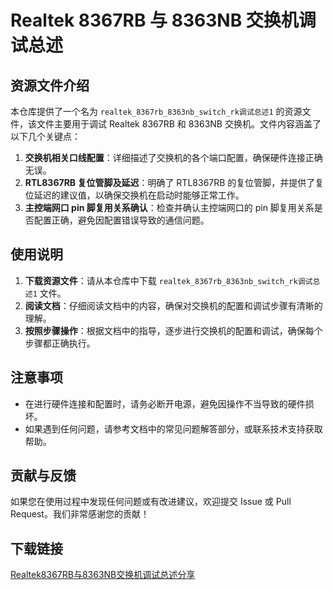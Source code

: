 # Realtek 8367RB 与 8363NB 交换机调试总述

## 资源文件介绍

本仓库提供了一个名为 `realtek_8367rb_8363nb_switch_rk调试总述1` 的资源文件，该文件主要用于调试 Realtek 8367RB 和 8363NB 交换机。文件内容涵盖了以下几个关键点：

1. **交换机相关口线配置**：详细描述了交换机的各个端口配置，确保硬件连接正确无误。
2. **RTL8367RB 复位管脚及延迟**：明确了 RTL8367RB 的复位管脚，并提供了复位延迟的建议值，以确保交换机在启动时能够正常工作。
3. **主控端网口 pin 脚复用关系确认**：检查并确认主控端网口的 pin 脚复用关系是否配置正确，避免因配置错误导致的通信问题。

## 使用说明

1. **下载资源文件**：请从本仓库中下载 `realtek_8367rb_8363nb_switch_rk调试总述1` 文件。
2. **阅读文档**：仔细阅读文档中的内容，确保对交换机的配置和调试步骤有清晰的理解。
3. **按照步骤操作**：根据文档中的指导，逐步进行交换机的配置和调试，确保每个步骤都正确执行。

## 注意事项

- 在进行硬件连接和配置时，请务必断开电源，避免因操作不当导致的硬件损坏。
- 如果遇到任何问题，请参考文档中的常见问题解答部分，或联系技术支持获取帮助。

## 贡献与反馈

如果您在使用过程中发现任何问题或有改进建议，欢迎提交 Issue 或 Pull Request。我们非常感谢您的贡献！

## 下载链接

[Realtek8367RB与8363NB交换机调试总述分享](https://pan.quark.cn/s/0b31f35ed8ba)